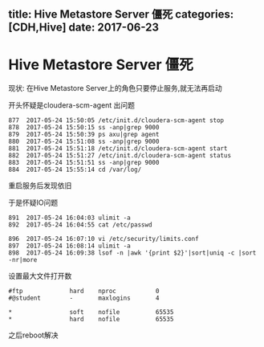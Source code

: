 title: Hive Metastore Server 僵死
categories: [CDH,Hive]
date: 2017-06-23
---
# Hive Metastore Server 僵死
现状: 在Hive Metastore Server上的角色只要停止服务,就无法再启动

开头怀疑是cloudera-scm-agent 出问题
```
877  2017-05-24 15:50:05 /etc/init.d/cloudera-scm-agent stop
878  2017-05-24 15:50:15 ss -anp|grep 9000
879  2017-05-24 15:50:39 ps axu|grep agent
880  2017-05-24 15:51:08 ss -anp|grep 9000
881  2017-05-24 15:51:18 /etc/init.d/cloudera-scm-agent start
882  2017-05-24 15:51:27 /etc/init.d/cloudera-scm-agent status
883  2017-05-24 15:51:51 ss -anp|grep 9000
884  2017-05-24 15:55:14 cd /var/log/
```
重启服务后发现依旧

于是怀疑IO问题
```
891  2017-05-24 16:04:03 ulimit -a
892  2017-05-24 16:04:55 cat /etc/passwd

896  2017-05-24 16:07:10 vi /etc/security/limits.conf 
897  2017-05-24 16:08:14 ulimit -a
898  2017-05-24 16:09:38 lsof -n |awk '{print $2}'|sort|uniq -c |sort -nr|more
```

设置最大文件打开数
```
#ftp             hard    nproc           0
#@student        -       maxlogins       4

*                soft    nofile          65535
*                hard    nofile          65535
```
之后reboot解决